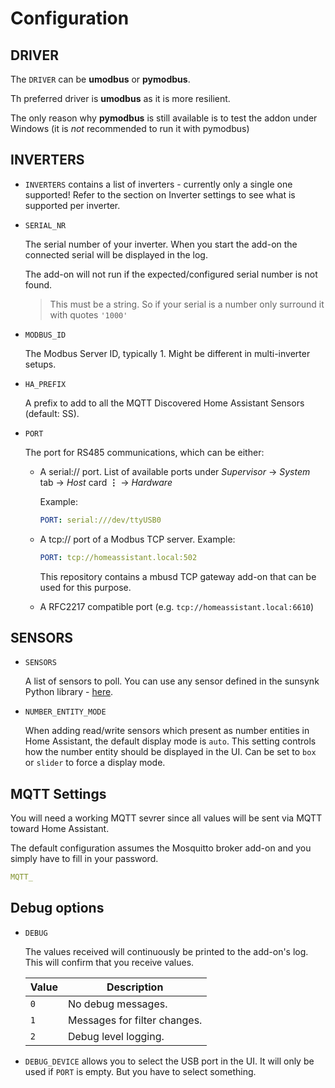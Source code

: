# Configuration

## DRIVER

The `DRIVER` can be **umodbus** or **pymodbus**.

Th preferred driver is **umodbus** as it is more resilient.

The only reason why **pymodbus** is still available is to test the addon under Windows (it is *not* recommended to run it with pymodbus)

## INVERTERS

- `INVERTERS` contains a list of inverters - currently only a single one supported! Refer to the section on Inverter settings to see what is supported per inverter.

- `SERIAL_NR`

  The serial number of your inverter. When you start the add-on the connected serial will be displayed in the log.

  The add-on will not run if the expected/configured serial number is not found.

  > This must be a string. So if your serial is a number only surround it with quotes `'1000'`

- `MODBUS_ID`

  The Modbus Server ID, typically 1. Might be different in multi-inverter setups.

- `HA_PREFIX`

  A prefix to add to all the MQTT Discovered Home Assistant Sensors (default: SS).

- `PORT`

  The port for RS485 communications, which can be either:

    - A serial:// port. List of available ports under _Supervisor_ -> _System_ tab -> _Host_ card **&vellip;** -> _Hardware_

      Example:
      ```yaml
      PORT: serial:///dev/ttyUSB0
      ```

    - A tcp:// port of a Modbus TCP server. Example:
      ```yaml
      PORT: tcp://homeassistant.local:502
      ```

      This repository contains a mbusd TCP gateway add-on that can be used for this purpose.

    - A RFC2217 compatible port (e.g. `tcp://homeassistant.local:6610`)


## SENSORS

- `SENSORS`

  A list of sensors to poll. You can use any sensor defined in the sunsynk Python library - [here](https://github.com/kellerza/sunsynk/blob/main/sunsynk/definitions.py).

- `NUMBER_ENTITY_MODE`

  When adding read/write sensors which present as number entities in Home Assistant, the default display mode is `auto`. This setting controls how the number entity should be displayed in the UI. Can be set to `box` or `slider` to force a display mode.

## MQTT Settings

You will need a working MQTT sevrer since all values will be sent via MQTT toward Home
Assistant.

The default configuration assumes the Mosquitto broker add-on and you simply have to
fill in your password.

```yaml
MQTT_
```

## Debug options

- `DEBUG`

  The values received will continuously be printed to the add-on's log. This will confirm
  that you receive values.

  | Value | Description                  |
  | ----- | ---------------------------- |
  | `0`   | No debug messages.           |
  | `1`   | Messages for filter changes. |
  | `2`   | Debug level logging.         |

- `DEBUG_DEVICE` allows you to select the USB port in the UI. It will only be used if `PORT` is empty. But you have to select something.
